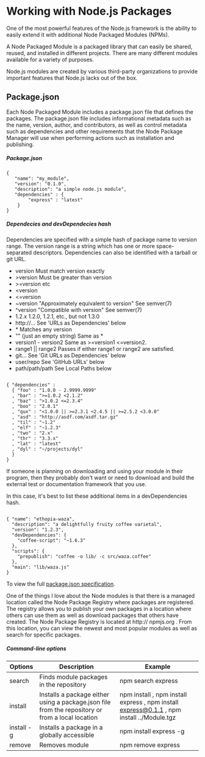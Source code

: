 Working with Node.js Packages 
=============================

One of the most powerful features of the Node.js framework is the ability to easily extend it with additional Node Packaged Modules (NPMs).

A Node Packaged Module is a packaged library that can easily be shared, reused, and installed in different projects. There are many different modules available for a variety of purposes.

Node.js modules are created by various third-party organizations to provide important features that Node.js lacks out of the box.

Package.json
------------

Each Node Packaged Module includes a package.json file that defines the packages. The package.json file includes informational metadata such as the name, version, author, and contributors, as well as control metadata such as dependencies and other requirements that the Node Package Manager will use when performing actions such as installation and publishing.

##### Package.json
```
{ 
   "name": "my_module", 
   "version": "0.1.0", 
   "description": "a simple node.js module", 
   "dependencies" : { 
   		"express" : "latest" 
   	} 
}

```

##### Dependecies and devDependecies hash

Dependencies are specified with a simple hash of package name to version range. The version range is a string which has one or more space-separated descriptors. Dependencies can also be identified with a tarball or git URL.

   - version Must match version exactly
   - \>version Must be greater than version
   - \>=version etc
   - <version
   - <=version
   - ~version "Approximately equivalent to version" See semver(7)
   - ^version "Compatible with version" See semver(7)
   - 1.2.x 1.2.0, 1.2.1, etc., but not 1.3.0
   - http://... See 'URLs as Dependencies' below
   - \* Matches any version
   - "" (just an empty string) Same as *
   - version1 - version2 Same as >=version1 <=version2.
   - range1 || range2 Passes if either range1 or range2 are satisfied.
   - git... See 'Git URLs as Dependencies' below
   - user/repo See 'GitHub URLs' below
   - path/path/path See Local Paths below 

```

{ "dependencies" :
  { "foo" : "1.0.0 - 2.9999.9999"
  , "bar" : ">=1.0.2 <2.1.2"
  , "baz" : ">1.0.2 <=2.3.4"
  , "boo" : "2.0.1"
  , "qux" : "<1.0.0 || >=2.3.1 <2.4.5 || >=2.5.2 <3.0.0"
  , "asd" : "http://asdf.com/asdf.tar.gz"
  , "til" : "~1.2"
  , "elf" : "~1.2.3"
  , "two" : "2.x"
  , "thr" : "3.3.x"
  , "lat" : "latest"
  , "dyl" : "~/projects/dyl"
  }
}

```

If someone is planning on downloading and using your module in their program, then they probably don't want or need to download and build the external test or documentation framework that you use.

In this case, it's best to list these additional items in a devDependencies hash.

```

{ "name": "ethopia-waza",
  "description": "a delightfully fruity coffee varietal",
  "version": "1.2.3",
  "devDependencies": {
    "coffee-script": "~1.6.3"
  },
  "scripts": {
    "prepublish": "coffee -o lib/ -c src/waza.coffee"
  },
  "main": "lib/waza.js"
}

```

To view the full [package.json specification].

One of the things I love about the Node modules is that there is a managed location called the Node Package Registry where packages are registered. The registry allows you to publish your own packages in a location where others can use them as well as download packages that others have created. The Node Package Registry is located at http:// npmjs.org . From this location, you can view the newest and most popular modules as well as search for specific packages.

##### Command-line options 

| Options   	| Description  									| Example               |
|---------------|-----------------------------------------------|-----------------------|
| search      	| Finds module packages in the repository       | npm search express    |
| install    	| Installs a package either using a package.json file from the repository or from a local location          | npm install , npm install express , npm install express@0.1.1 , npm install ../Module.tgz         |
| install -g  	| Installs a package in a globally accessible   | npm install express -g|
| remove		| Removes module  								| npm remove express 	|






[package.json specification]:https://www.npmjs.org/doc/files/package.json.html

